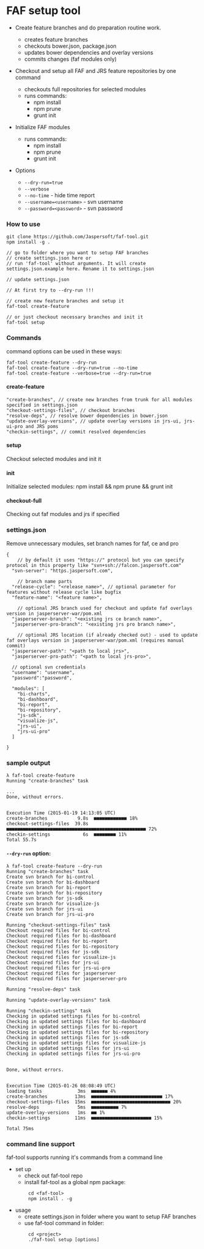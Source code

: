 # FAF setup tool

- Create feature branches and do preparation routine work.
    - creates feature branches
    - checkouts bower.json, package.json
    - updates bower dependencies and overlay versions
    - commits changes (faf modules only)
- Checkout and setup all FAF and JRS feature repositories by one command
    - checkouts full repositories for selected modules
    - runs commands:
        - npm install
        - npm prune
        - grunt init
- Initialize FAF modules
    - runs commands:
        - npm install
        - npm prune
        - grunt init


- Options
    - `--dry-run=true`
    - `--verbose`
    - `--no-time` - hide time report
    - `--username=<username>` - svn username
    - `--password=<password>` - svn password

### How to use

```
git clone https://github.com/Jaspersoft/faf-tool.git
npm install -g .

// go to folder where you want to setup FAF branches
// create settings.json here or
// run 'faf-tool' without arguments. It will create settings.json.example here. Rename it to settings.json

// update settings.json

// At first try to --dry-run !!!

// create new feature branches and setup it
faf-tool create-feature

// or just checkout necessary branches and init it
faf-tool setup
```

### Commands

command options can be used in these ways:
```
faf-tool create-feature --dry-run
faf-tool create-feature --dry-run=true --no-time
faf-tool create-feature --verbose=true --dry-run=true
```

#### create-feature

```
"create-branches", // create new branches from trunk for all modules specified in settings.json
"checkout-settings-files", // checkout branches
"resolve-deps", // resolve bower dependencies in bower.json
"update-overlay-versions", // update overlay versions in jrs-ui, jrs-ui-pro and JRS poms
"checkin-settings", // commit resolved dependencies
```

#### setup
Checkout selected modules and init it

#### init
Initialize selected modules: npm install && npm prune && grunt init

#### checkout-full
Checking out faf modules and jrs if specified

### settings.json
Remove unnecessary modules, set branch names for faf, ce and pro
```
{
    // by default it uses "https://" protocol but you can specify protocol in this property like "svn+ssh://falcon.jaspersoft.com"
  "svn-server": "https.jaspersoft.com",

    // branch name parts
  "release-cycle": "<release name>", // optional parameter for features without release cycle like bugfix
  "feature-name": "<feature name>",

    // optional JRS branch used for checkout and update faf overlays version in jasperserver-war/pom.xml
  "jasperserver-branch": "<existing jrs ce branch name>",
  "jasperserver-pro-branch": "<existing jrs pro branch name>",

    // optional JRS location (if already checked out) - used to update faf overlays version in jasperserver-war/pom.xml (requires manual commit)
  "jasperserver-path": "<path to local jrs>",
  "jasperserver-pro-path": "<path to local jrs-pro>",

  // optional svn credentials
  "username": "username",
  "password":"password",

  "modules": [
    "bi-charts",
    "bi-dashboard",
    "bi-report",
    "bi-repository",
    "js-sdk",
    "visualize-js",
    "jrs-ui",
    "jrs-ui-pro"
  ]

}
```

### sample output

```
λ faf-tool create-feature
Running "create-branches" task

...
Done, without errors.


Execution Time (2015-01-19 14:13:05 UTC)
create-branches           9.8s  ■■■■■■■■■■■■ 18%
checkout-settings-files  39.8s  ■■■■■■■■■■■■■■■■■■■■■■■■■■■■■■■■■■■■■■■■■■■■■■■■■■■ 72%
checkin-settings            6s  ■■■■■■■■ 11%
Total 55.7s
```

#### `--dry-run` option:

```
λ faf-tool create-feature --dry-run
Running "create-branches" task
Create svn branch for bi-control
Create svn branch for bi-dashboard
Create svn branch for bi-report
Create svn branch for bi-repository
Create svn branch for js-sdk
Create svn branch for visualize-js
Create svn branch for jrs-ui
Create svn branch for jrs-ui-pro

Running "checkout-settings-files" task
Checkout required files for bi-control
Checkout required files for bi-dashboard
Checkout required files for bi-report
Checkout required files for bi-repository
Checkout required files for js-sdk
Checkout required files for visualize-js
Checkout required files for jrs-ui
Checkout required files for jrs-ui-pro
Checkout required files for jasperserver
Checkout required files for jasperserver-pro

Running "resolve-deps" task

Running "update-overlay-versions" task

Running "checkin-settings" task
Checking in updated settings files for bi-control
Checking in updated settings files for bi-dashboard
Checking in updated settings files for bi-report
Checking in updated settings files for bi-repository
Checking in updated settings files for js-sdk
Checking in updated settings files for visualize-js
Checking in updated settings files for jrs-ui
Checking in updated settings files for jrs-ui-pro


Done, without errors.


Execution Time (2015-01-26 08:08:49 UTC)
loading tasks             3ms  ■■■■■■ 4%
create-branches          13ms  ■■■■■■■■■■■■■■■■■■■■■■■■■■ 17%
checkout-settings-files  15ms  ■■■■■■■■■■■■■■■■■■■■■■■■■■■■■ 20%
resolve-deps              5ms  ■■■■■■■■■■ 7%
update-overlay-versions   1ms  ■■ 1%
checkin-settings         11ms  ■■■■■■■■■■■■■■■■■■■■■■ 15%

Total 75ms

```

### command line support

faf-tool supports running it's commands from a command line

- set up
    - check out faf-tool repo
    - install faf-tool as a global npm package:

```
        cd <faf-tool>
        npm install . -g
```

- usage
    - create settings.json in <project> folder where you want to setup FAF branches
    - use faf-tool command in <porject> folder:
```
        cd <project>
        ./faf-tool setup [options]
```